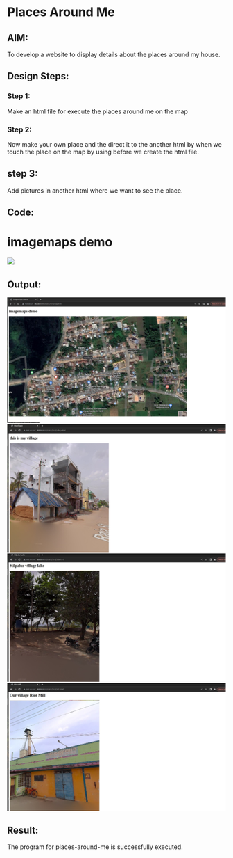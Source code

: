 # Places Around Me
## AIM:
To develop a website to display details about the places around my house.

## Design Steps:

### Step 1:

Make an html file for execute the places around me on the map

### Step 2:

Now make your own place and the direct it to the another html by when we touch the place on the map by using before we create the html file.

## step 3:

Add pictures in another html where we want to see the place.

## Code:
<!DOCTYPE html>
<html>
<head>
    <title>
        imagemaps demo
    </title>
</head>
<body>
    <h1> imagemaps demo </h1>
    <img src="kilpalur.jpg" usemap="#image_map">
<map name="image_map">
  <area alt="kilpalur" title="myvillage" href="village.html" coords="608,303,51" shape="circle">
  <area alt="ricemill" title="kmd ricemill" href="mill.html" coords="975,297,1072,370" shape="rect">
  <area alt="Temple" title="muthumariyamman " href="temple.html" coords="592,789,59" shape="circle">
  <area alt="agency" title="Dhanalakshmi agency" href="agency.html" coords="315,530,383,609" shape="rect">
  <area alt="lake" title="KILPALUR LAKE" href="lake.html" coords="191,476,63" shape="circle">
</map>

</body>
</html>

## Output:
![output](/output1.jpg)
![output](/output2.jpg)
![output](/output3.jpg)
![output](/output4.jpg)

## Result:
The program for places-around-me is successfully executed.